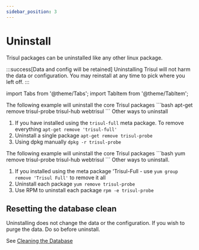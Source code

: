 ```yaml
---
sidebar_position: 3
---
```


# Uninstall

Trisul packages can be uninstalled like any other linux package.

:::success[Data and config will be retained]
Uninstalling Trisul will not harm the data or configuration. You may reinstall at any time to pick where you left off.
:::


import Tabs from '@theme/Tabs';
import TabItem from '@theme/TabItem';

<Tabs>
  <TabItem value="deb" label="Ubuntu Uninstall" default>
  The following example will uninstall the core Trisul packages
  ```bash
  apt-get remove trisul-probe trisul-hub webtrisul
  ```
  Other ways to uninstall

  1. If you have installed using the `trisul-full` meta package.  To remove everything  `apt-get remove 'trisul-full'`  
  2. Uninstall a single package  `apt-get remove trisul-probe` 
  3. Using dpkg manually `dpkg -r trisul-probe` 
  
  </TabItem>
  <TabItem value="rpm" label="CentOS/RHEL Uninstall">
  The following example will uninstall the core Trisul packages
  ```bash
  yum remove trisul-probe trisul-hub webtrisul
  ```
  Other ways to uninstall.

  1. If you installed using the meta package 'Trisul-Full - use `yum group remove 'Trisul Full'` to remove it all
  2. Uninstall each package   `yum remove trisul-probe`
  3. Use RPM to uninstall each package `rpm -e trisul-probe`
  </TabItem>
</Tabs>

## Resetting the database clean


Uninstalling does not change the data or the configuration. If you wish to purge the data.  Do so before uninstall.

See [Cleaning the Database](/docs/ug/basicusage/cleanenv)